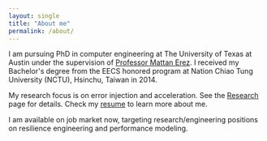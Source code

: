 ```yaml
---
layout: single
title: "About me"
permalink: /about/
---
```

I am pursuing PhD in computer engineering at The University of Texas at Austin under the supervision of [Professor Mattan Erez][mattan]. I received my Bachelor's degree from the EECS honored program at Nation Chiao Tung University (NCTU), Hsinchu, Taiwan in 2014.

My research focus is on error injection and acceleration. See the [Research](/research) page for details. Check my [resume][my-resume] to learn more about me.

I am available on job market now, targeting research/engineering positions on resilience engineering and performance modeling.  

[mattan]: https://lph.ece.utexas.edu/merez/MattanErez/MattanErez
[my-resume]: https://docs.google.com/document/d/1lhwMTSmOlZ-VBHObxSAYNw7I-UXiD4_cBucvd3XcYt8/edit?usp=sharing
